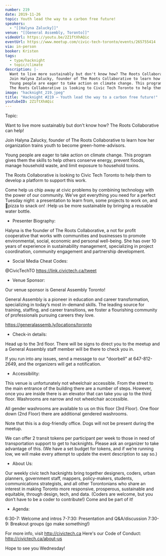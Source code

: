 ```yaml
---
number: 219
date: 2019-11-26
topic: Youth lead the way to a carbon free future!
speakers:
  - "[[Halyna Zalucky]]"
venue: "[[General Assembly, Toronto]]"
videoUrl: https://youtu.be/2Z1ftXhAQic
eventUrl: https://www.meetup.com/civic-tech-toronto/events/265755414
via: in-person
booker: Kristen
tags:
  - type/hacknight
  - topic/climate
description: |-
  Want to live more sustainably but don't know how? The Roots Collaborative can help!
  Join Halyna Zalucky, founder of The Roots Collaborative to learn how her organization trains youth to become green-home-advisors.
  Young people are eager to take action on climate change. This program gives them the skills to help others conserve energy, prevent floods, manage household waste, and limit exposure to household toxins.
  The Roots Collaborative is looking to Civic Tech Toronto to help them to develop a platform to support this work.
image: "hacknight_219.jpeg"
title: "Hacknight #219 – Youth lead the way to a carbon free future!"
youtubeID: 2Z1ftXhAQic
---
```


Topic:

Want to live more sustainably but don't know how? The Roots Collaborative can help!

Join Halyna Zalucky, founder of The Roots Collaborative to learn how her organization trains youth to become green-home-advisors.

Young people are eager to take action on climate change. This program gives them the skills to help others conserve energy, prevent floods, manage household waste, and limit exposure to household toxins.

The Roots Collaborative is looking to Civic Tech Toronto to help them to develop a platform to support this work.

Come help us chip away at civic problems by combining technology with the power of our community. We've got everything you need for a perfect Tuesday night: a presentation to learn from, some projects to work on, and 🍕pizza to snack on! 💧Help us be more sustainable by bringing a reusable water bottle.

+ Presenter Biography:

Halyna is the founder of The Roots Collaborative, a not for profit cooperative that works with communities and businesses to promote environmental, social, economic and personal well-being. She has over 10 years of experience in sustainability management, specializing in project coordination, community engagement and partnership development.

+ Social Media Cheat Codes:

@CivicTechTO 
https://link.civictech.ca/tweet

+ Venue Sponsor:

Our venue sponsor is General Assembly Toronto!

General Assembly is a pioneer in education and career transformation, specializing in today’s most in-demand skills. The leading source for training, staffing, and career transitions, we foster a flourishing community of professionals pursuing careers they love.

https://generalassemb.ly/locations/toronto

+ Check-in details:

Head up to the 3rd floor. There will be signs to direct you to the meetup and a General Assembly staff member will be there to check you in.

If you run into any issues, send a message to our "doorbell" at 647-812-2649, and the organizers will get a notification.

+ Accessibility:

This venue is unfortunately not wheelchair accessible. From the street to the main entrance of the building there are a number of steps. However, once you are inside there is an elevator that can take you up to the third floor. Washrooms are narrow and not wheelchair accessible.

All gender washrooms are available to us on this floor (3rd Floor). One floor down (2nd Floor) there are additional gendered washrooms.

Note that this is a dog-friendly office. Dogs will not be present during the meetup.

We can offer 2 transit tokens per participant per week to those in need of transportation support to get to hacknights. Please ask an organizer to take advantage of this. (We have a set budget for tokens, and if we’re running low, we will make every attempt to update the event description to say so.)

+ About Us:

Our weekly civic tech hacknights bring together designers, coders, urban planners, government staff, mappers, policy-makers, students, communications strategists, and all other Torontonians who share an interest in making Toronto more responsive, prosperous, sustainable and equitable, through design, tech, and data. (Coders are welcome, but you don’t have to be a coder to contribute!) Come and be part of it!

+ Agenda:

6:30-7: Welcome and intros
7-7:30: Presentation and Q&A/discussion
7:30-9: Breakout groups (go make something!)

For more info, visit http://civictech.ca
Here's our Code of Conduct: http://civictech.ca/about-us

Hope to see you Wednesday!